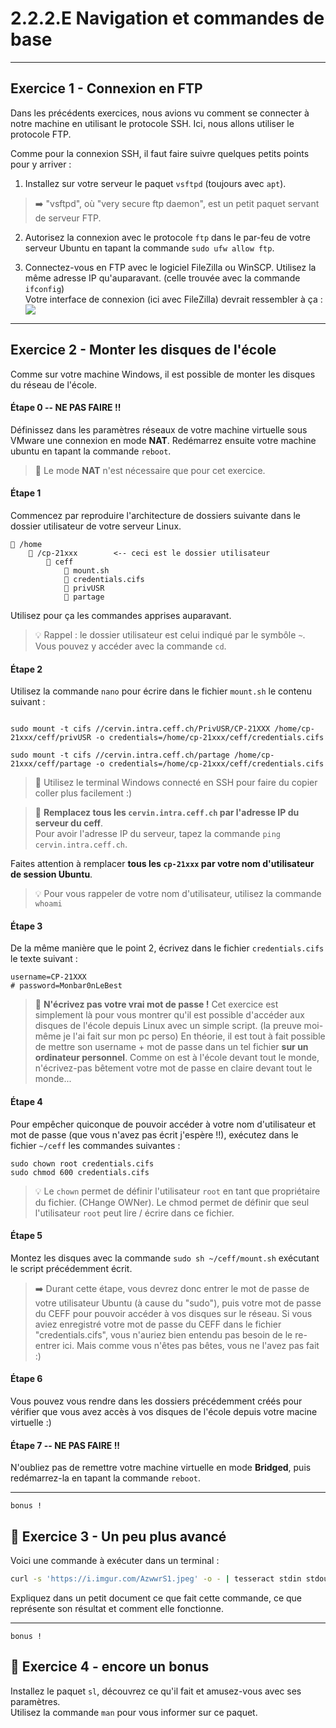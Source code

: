 # 2.2.2.E Navigation et commandes de base
---

## Exercice 1 - Connexion en FTP
Dans les précédents exercices, nous avions vu comment se connecter à notre machine en utilisant le protocole SSH. Ici, nous allons utiliser le protocole FTP.

Comme pour la connexion SSH, il faut faire suivre quelques petits points pour y arriver :

1. Installez sur votre serveur le paquet `vsftpd` (toujours avec `apt`).
> ➡️ "vsftpd", où "very secure ftp daemon", est un petit paquet servant de serveur FTP.


2. Autorisez la connexion avec le protocole `ftp`  dans le par-feu de votre serveur Ubuntu en tapant la commande `sudo ufw allow ftp`.


3. Connectez-vous en FTP avec le logiciel FileZilla ou WinSCP. Utilisez la même adresse IP qu'auparavant. (celle trouvée avec la commande `ifconfig`)  
   Votre interface de connexion (ici avec FileZilla) devrait ressembler à ça : 
   ![](https://i.imgur.com/di3xWm4.png)

---

## Exercice 2 - Monter les disques de l'école
Comme sur votre machine Windows, il est possible de monter les disques du réseau de l'école.

#### Étape 0 -- NE PAS FAIRE !!
Définissez dans les paramètres réseaux de votre machine virtuelle sous  VMware une connexion en mode **NAT**. Redémarrez ensuite votre machine ubuntu en tapant la commande `reboot`.
> 🚨 Le mode **NAT** n'est nécessaire que pour cet exercice.

#### Étape 1
Commencez par reproduire l'architecture de dossiers suivante dans le dossier utilisateur de votre serveur Linux.
```
📁 /home
	📁 /cp-21xxx        <-- ceci est le dossier utilisateur
		📁 ceff
			📄 mount.sh
			📄 credentials.cifs
			📁 privUSR
			📁 partage
```
Utilisez pour ça les commandes apprises auparavant.

> 💡 Rappel : le dossier utilisateur est celui indiqué par le symbôle `~`. Vous pouvez y accéder avec la commande `cd`.


#### Étape 2
Utilisez la commande `nano` pour écrire dans le fichier `mount.sh` le contenu suivant : 
```shell

sudo mount -t cifs //cervin.intra.ceff.ch/PrivUSR/CP-21XXX /home/cp-21xxx/ceff/privUSR -o credentials=/home/cp-21xxx/ceff/credentials.cifs

sudo mount -t cifs //cervin.intra.ceff.ch/partage /home/cp-21xxx/ceff/partage -o credentials=/home/cp-21xxx/ceff/credentials.cifs
```

> 📌 Utilisez le terminal Windows connecté en SSH pour faire du copier coller plus facilement :)

> 🚨 **Remplacez tous les `cervin.intra.ceff.ch` par l'adresse IP du serveur du ceff**.  
> Pour avoir l'adresse IP du serveur, tapez la commande `ping cervin.intra.ceff.ch`.

Faites attention à remplacer **tous les `cp-21xxx`  par votre nom d'utilisateur de session Ubuntu**.

> 💡 Pour vous rappeler de votre nom d'utilisateur, utilisez la commande `whoami`


#### Étape 3
De la même manière que le point 2, écrivez dans le fichier `credentials.cifs` le texte suivant :
```shell
username=CP-21XXX
# password=Monbar0nLeBest
```

> 🚨 **N'écrivez pas votre vrai mot de passe !** Cet exercice est simplement là pour vous montrer qu'il est possible d'accéder aux disques de l'école depuis Linux avec un simple script. (la preuve moi-même je l'ai fait sur mon pc perso)
> En théorie, il est tout à fait possible de mettre son username + mot de passe dans un tel fichier **sur un ordinateur personnel**. Comme on est à l'école devant tout le monde, n'écrivez-pas bêtement votre mot de passe en claire devant tout le monde...


#### Étape 4
Pour empêcher quiconque de pouvoir accéder à votre nom d'utilisateur et mot de passe (que vous n'avez pas écrit j'espère !!), exécutez dans le fichier `~/ceff` les commandes suivantes :
```shell
sudo chown root credentials.cifs
sudo chmod 600 credentials.cifs
```

> 💡 Le `chown` permet de définir l'utilisateur `root` en tant que propriétaire du fichier. (CHange OWNer).
> Le chmod permet de définir que seul l'utilisateur `root` peut lire / écrire dans ce fichier.


#### Étape 5
Montez les disques avec la commande `sudo sh ~/ceff/mount.sh` exécutant le script précédemment écrit.

> ➡️ Durant cette étape, vous devrez donc entrer le mot de passe de votre utilisateur Ubuntu (à cause du "sudo"), puis votre mot de passe du CEFF pour pouvoir accéder à vos disques sur le réseau.
> Si vous aviez enregistré votre mot de passe du CEFF dans le fichier "credentials.cifs", vous n'auriez bien entendu pas besoin de le re-entrer ici. Mais comme vous n'êtes pas bêtes, vous ne l'avez pas fait :)


#### Étape 6
Vous pouvez vous rendre dans les dossiers précédemment créés pour vérifier que vous avez accès à vos disques de l'école depuis votre macine virtuelle :)


#### Étape 7 -- NE PAS FAIRE !!
N'oubliez pas de remettre votre machine virtuelle en mode **Bridged**, puis redémarrez-la en tapant la commande `reboot`.

---


`bonus !`
## 🎁 Exercice 3 - Un peu plus avancé
Voici une commande à exécuter dans un terminal :

```sh
curl -s 'https://i.imgur.com/AzwwrS1.jpeg' -o - | tesseract stdin stdout | grep --color 609
```

Expliquez dans un petit document ce que fait cette commande, ce que représente son résultat et comment elle fonctionne.

---

`bonus !`
## 🎁 Exercice 4 - encore un bonus
Installez le paquet `sl`, découvrez ce qu'il fait et amusez-vous avec ses paramètres.  
Utilisez la commande `man` pour vous informer sur ce paquet.